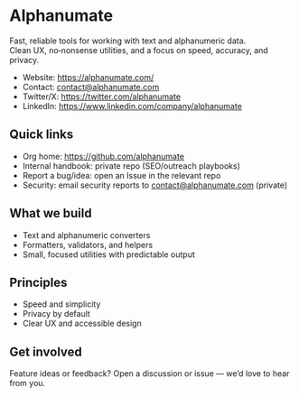 # Alphanumate

Fast, reliable tools for working with text and alphanumeric data.  
Clean UX, no‑nonsense utilities, and a focus on speed, accuracy, and privacy.

- Website: https://alphanumate.com/
- Contact: contact@alphanumate.com
- Twitter/X: https://twitter.com/alphanumate
- LinkedIn: https://www.linkedin.com/company/alphanumate

## Quick links

- Org home: https://github.com/alphanumate
- Internal handbook: private repo (SEO/outreach playbooks)
- Report a bug/idea: open an Issue in the relevant repo
- Security: email security reports to contact@alphanumate.com (private)

## What we build

- Text and alphanumeric converters
- Formatters, validators, and helpers
- Small, focused utilities with predictable output

## Principles

- Speed and simplicity
- Privacy by default
- Clear UX and accessible design

## Get involved

Feature ideas or feedback? Open a discussion or issue — we’d love to hear from you.
